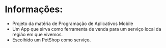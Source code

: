 # Informações:

- Projeto da matéria de Programação de Aplicativos Mobile
- Um App que sirva como ferramenta de venda para um serviço local da região em que vivemos.
- Escolhido um PetShop como serviço.

#